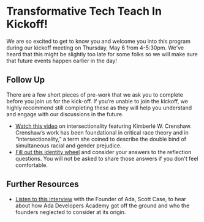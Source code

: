 # Transformative Tech Teach In Kickoff!

We are so excited to get to know you and welcome you into this program during our kickoff meeting on Thursday, May 6 from 4-5:30pm. We've heard that this might be slightly too late for some folks so we will make sure that future events happen earlier in the day!

## Follow Up

There are a few short pieces of pre-work that we ask you to complete before you join us for the kick-off. If you’re unable to join the kickoff, we highly recommend still completing these as they will help you understand and engage with our discussions in the future.

- [Watch this video](https://www.youtube.com/watch?v=sWP92i7JLlQ) on intersectionality featuring Kimberlé W. Crenshaw. Crenshaw’s work has been foundational in critical race theory and in “intersectionality,” a term she coined to describe the double bind of simultaneous racial and gender prejudice. 
- [Fill out this identity wheel](https://drive.google.com/file/d/15GjuamanM0sXI-NtOTWTbcGJpOR7M4Mx/view) and consider your answers to the reflection questions. You will not be asked to share those answers if you don't feel comfortable.

## Further Resources
- [Listen to this interview](https://drive.google.com/file/d/1FE7Bf6IfALOUUKRTzjh6KhCGw0H3Yf2w/view) with the Founder of Ada, Scott Case, to hear about how Ada Developers Academy got off the ground and who the founders neglected to consider at its origin.
